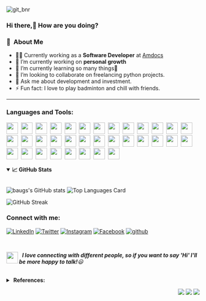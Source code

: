 ![git_bnr](https://user-images.githubusercontent.com/39883820/148518041-98811bcc-e539-4b53-9983-276a33617551.png)

### Hi there,👋 How are you doing?

### :space_invader: &nbsp;About Me

- 🧑‍💻  Currently working as a **Software Developer** at [Amdocs](https://www.amdocs.com/) 
- 🔭 I’m currently working on **personal growth**
- 🌱 I’m currently learning so many things🤣 
- 👯 I’m looking to collaborate on freelancing python projects.
- 💬 Ask me about development and investment.
- ⚡ Fun fact: I love to play badminton and chill with friends.

<hr/>

### Languages and Tools:
<a href = "https://www.python.org/" target="_blank" title="python"><img src="https://img.icons8.com/color/48/000000/python--v2.png" style="width:30px;height:30px;" /></a>&nbsp;
<a href = "https://aws.amazon.com/" target="_blank" title="AWS"><img src="https://img.icons8.com/color/48/000000/amazon-web-services.png" style="width:30px;height:30px;" /></a>&nbsp;
<a href = "https://www.mongodb.com/" target="_blank" title="MongoDB"><img src="https://img.icons8.com/color/48/000000/mongodb.png" style="width:30px;height:30px;" /></a>&nbsp;
<a href = "https://www.mysql.com/" target="_blank" title="MySQL"><img src="https://img.icons8.com/fluency/48/000000/mysql-logo.png" style="width:30px;height:30px;" /></a>&nbsp;
<a href = "https://restfulapi.net/" target="_blank" title="Rest API"><img src="https://img.icons8.com/color/48/000000/api-settings.png" style="width:30px;height:30px;" /></a>&nbsp;
<a href = "https://flask.palletsprojects.com/" target="_blank" title="Flask"><img src="https://img.icons8.com/ios/50/000000/flask.png" style="width:30px;height:30px;" /></a>&nbsp;
<a href = "https://www.djangoproject.com/" target="_blank" title="Django"><img src="https://img.icons8.com/material-outlined/48/000000/django.png" style="width:30px;height:30px;" /></a>&nbsp;
<a href = "https://nodejs.org/" target="_blank" title="NodeJs"><img src="https://img.icons8.com/color/48/000000/nodejs.png" style="width:30px;height:30px;" /></a>&nbsp;
<a href = "https://www.javascript.com/" target="_blank" title="JS"><img src="https://img.icons8.com/color/48/000000/javascript--v2.png" style="width:30px;height:30px;" /></a>&nbsp;
<a href = "https://git-scm.com/" target="_blank" title="git"><img src="https://img.icons8.com/color/48/000000/git.png" style="width:30px;height:30px;" /></a>&nbsp;
<a href = "https://about.gitlab.com/" target="_blank" title="gitlab"><img src="https://img.icons8.com/color/48/000000/gitlab.png" style="width:30px;height:30px;" /></a>&nbsp;
<a href = "https://github.com/" target="_blank" title="Github"><img src="https://img.icons8.com/ios-filled/50/000000/github.png" style="width:30px;height:30px;" /></a>&nbsp;
<a href = "https://cloud.google.com/dialogflow/" target="_blank" title="Chat-bot"><img src="https://img.icons8.com/fluency/48/000000/chatbot.png" style="width:30px;height:30px;" /></a>&nbsp;
<a href = "https://angular.io/" target="_blank" title="Angular"><img src="https://img.icons8.com/color/48/000000/angularjs.png" style="width:30px;height:30px;" /></a>&nbsp;
<a href = "https://www.heroku.com/" target="_blank" title="Heroku"><img src="https://img.icons8.com/color/48/000000/heroku.png" style="width:30px;height:30px;" /></a>&nbsp;
<a href = "https://www.jenkins.io/" target="_blank" title="Jenkin"><img src="https://img.icons8.com/color/48/000000/jenkins.png" style="width:30px;height:30px;" /></a>&nbsp;
<a href = "https://grafana.com/" target="_blank" title="Grafana"><img src="https://img.icons8.com/external-tal-revivo-shadow-tal-revivo/48/000000/external-data-visualization-and-monitoring-with-support-for-graphite-and-influxdb-logo-shadow-tal-revivo.png" style="width:30px;height:30px;" /></a>&nbsp;
<a href = "https://docs.influxdata.com/telegraf/" target="_blank" title="Telegraf"><img src="https://user-images.githubusercontent.com/39883820/148516933-fd7a7694-22d7-465d-b572-d739173a46d4.png" style="width:30px;height:30px;" /></a>&nbsp;
<a href = "https://www.influxdata.com/" target="_blank" title="InfluxDB"><img src = "https://user-images.githubusercontent.com/39883820/148517702-7d43ede1-7c16-4e7a-b373-7d7c9d4a6373.png" style="width:30px;height:30px;" /></a>&nbsp;
<a href = "https://prometheus.io/" target="_blank" title="Prometheus"><img src="https://img.icons8.com/color/48/000000/prometheus-app.png" style="width:30px;height:30px;" /></a>&nbsp;
<a href = "https://kafka.apache.org/" target="_blank" title="Kafka"><img src = "https://user-images.githubusercontent.com/39883820/148516568-69422910-84e6-4090-aa7d-523faa039a18.png" style="width:30px;height:30px;"  /></a>&nbsp;
<a href = "https://www.docker.com/" target="_blank" title="Docker"><img src="https://img.icons8.com/fluency/48/000000/docker.png" style="width:30px;height:30px;" /></a>&nbsp;
<a href = "https://en.wikipedia.org/wiki/Internet_of_things" target="_blank" title="IoT"><img src="https://img.icons8.com/external-parzival-1997-outline-color-parzival-1997/64/000000/external-iot-digital-transformation-parzival-1997-outline-color-parzival-1997.png" style="width:30px;height:30px;" /></a>&nbsp;
<a href = "https://www.ibm.com/in-en/cloud/learn/machine-learning" target="_blank" title="ML"><img src="https://img.icons8.com/external-soft-fill-juicy-fish/60/000000/external-machine-voice-technology-soft-fill-soft-fill-juicy-fish.png" style="width:30px;height:30px;" /></a>&nbsp;
<a href = "https://opencv.org/" target="_blank" title="OpenCV"><img src="https://img.icons8.com/fluency/48/000000/opencv.png" style="width:30px;height:30px;" /></a>&nbsp;
<a href = "https://scikit-learn.org/" target="_blank" title="Scikit Learn"><img src="https://user-images.githubusercontent.com/39883820/148516917-5ed51a97-f34d-4901-8334-376a4cc14ae6.png" style="width:30px;height:30px;" /></a>&nbsp;
<a href = "https://www.tensorflow.org/" target="_blank" title="Tensorflow"><img src="https://img.icons8.com/color/48/000000/tensorflow.png" style="width:30px;height:30px;" /></a>&nbsp;
<a href = "https://www.nginx.com/" target="_blank" title="Nginx"><img src="https://img.icons8.com/color/48/000000/nginx.png" style="width:30px;height:30px;" /></a>&nbsp;
<a href = "https://www.postman.com/" target="_blank" title="Postman"><img src="https://img.icons8.com/external-tal-revivo-shadow-tal-revivo/48/000000/external-postman-is-the-only-complete-api-development-environment-logo-shadow-tal-revivo.png" style="width:30px;height:30px;" /></a>&nbsp;
<a href = "https://code.visualstudio.com/" target="_blank" title="VS Code"><img src="https://img.icons8.com/color/48/000000/visual-studio-code-2019.png" style="width:30px;height:30px;" /></a>&nbsp;
<a href = "https://www.jetbrains.com/pycharm/" target="_blank" title="Pycharm"><img src="https://img.icons8.com/color/48/000000/pycharm.png" style="width:30px;height:30px;" /></a>&nbsp;
<a href = "https://jupyter.org/" target="_blank" title="jupyter"><img src="https://img.icons8.com/fluency/48/000000/jupyter.png" style="width:30px;height:30px;" /></a>&nbsp;
<a href = "https://powerbi.microsoft.com/" target="_blank" title="PowerBI"><img src="https://img.icons8.com/color/48/000000/power-bi.png" style="width:30px;height:30px;" /></a>&nbsp;
<a href = "https://www.microsoft.com/en-in/microsoft-365/excel" target="_blank" title="Excel"><img src="https://img.icons8.com/color/48/000000/microsoft-excel-2019--v1.png" style="width:30px;height:30px;" /></a>&nbsp;

<details open>
  <summary><b>📈&nbsp;GitHub Stats</b></summary>
  <br/>

<!-- &hide=stars,commits,prs,issues,contribs -->
![baugs's GitHub stats](https://github-readme-stats.vercel.app/api?username=subhendu01&show_icons=true&theme=merko&hide=contribs) ![Top Languages Card](https://github-readme-stats.vercel.app/api/top-langs/?username=subhendu01&layout=compact&theme=merko)
     
![GitHub Streak](https://github-readme-streak-stats.herokuapp.com?user=subhendu01&theme=merko&hide_border=true)
<!-- ?hide=language1,language2 -->
</details>

### Connect with me:

<p align="left">
<a href = "https://www.linkedin.com/in/subhendusekhar/" target="_blank"><img src="https://img.icons8.com/fluent/48/000000/linkedin.png" title="LinkedIn" /></a>
<a href = "https://twitter.com/Subhendu__7" target="_blank"><img src="https://img.icons8.com/fluent/48/000000/twitter.png" title="Twitter" /></a>
<a href = "https://www.instagram.com/__baugs__7/" target="_blank"><img src="https://img.icons8.com/fluent/48/000000/instagram-new.png" title="Instagram" /></a>
<!-- <a href = "https://www.youtube.com/channel/UCGBxU0uPeEMDU3PkpleQaoA" target="_blank"><img src="https://img.icons8.com/color/48/000000/youtube-play.png" title="YouTube" /></a> -->
<a href = "https://www.facebook.com/subhendusekhar.baug/" target="_blank"><img src="https://img.icons8.com/color/48/000000/facebook.png" title="Facebook" /></a>
<a href="https://github.com/subhendu01" target="_blank"><img src="https://img.icons8.com/material-rounded/48/000000/github.png" title="github" /></a>
</p>
<br/>

<img align="left" src="https://img.icons8.com/color/48/000000/conference-call--v2.png" width="30" /> &nbsp;&nbsp;<em><b>I love connecting with different people, so if you want to say '**Hi**' I'll be more happy to talk!</b>😃</em>
<br/><br/>

<details>
  <summary><b>&nbsp;References:</b></summary><br/>
The following resources were used to build this:<br/>
  &nbsp;&nbsp;1. https://github.com/anuraghazra/github-readme-stats </br>
  &nbsp;&nbsp;2. https://icons8.com/icons </br>
  &nbsp;&nbsp;3. https://readme.so/ </br>
  &nbsp;&nbsp;4. https://gist.github.com/rxaviers/7360908

<!-- 4. https://shields.io/ -->
<!-- https://simpleicons.org/?q=telegraf -->
</details>

<p align="right">
<img src="https://komarev.com/ghpvc/?username=subhendu01&style=plastic&label=Views" />
<img src="https://badges.pufler.dev/visits/subhendu01/subhendu01?color=black&logo=github" />
<img src="https://img.shields.io/github/followers/subhendu01?label=Followers" />
</p>
